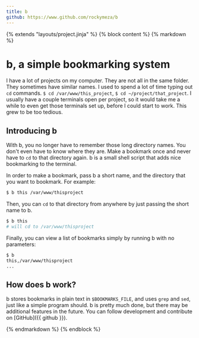```yaml
---
title: b
github: https://www.github.com/rockymeza/b
---
```

{% extends "layouts/project.jinja" %}
{% block content %}
{% markdown %}
# b, a simple bookmarking system
I have a lot of projects on my computer.  They are not all in the same folder.
They sometimes have similar names.  I used to spend a lot of time typing out
`cd` commands.  `$ cd /var/www/this_project`, `$ cd ~/project/that_project`.  I
usually have a couple terminals open per project, so it would take me a while to
even get those terminals set up, before I could start to work.  This grew to be
too tedious.

## Introducing b
With b, you no longer have to remember those long directory names.  You don't
even have to know where they are.  Make a bookmark once and never have to `cd`
to that directory again.  b is a small shell script that adds nice bookmarking
to the terminal.

In order to make a bookmark, pass b a short name, and the directory that you
want to bookmark.  For example:

```bash
$ b this /var/www/thisproject
```

Then, you can `cd` to that directory from anywhere by just passing the short
name to b.

```bash
$ b this
# will cd to /var/www/thisproject
```

Finally, you can view a list of bookmarks simply by running b with no
parameters:

```bash
$ b
this,/var/www/thisproject
...
```

## How does b work?
b stores bookmarks in plain text in `$BOOKMARKS_FILE`, and uses `grep` and
`sed`, just like a simple program should.  b is pretty much done, but there may
be additional features in the future.  You can follow development and contribute
on [GitHub]({{ github }}).

{% endmarkdown %}
{% endblock %}
